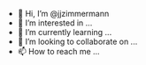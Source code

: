 - 👋 Hi, I’m @jjzimmermann
- 👀 I’m interested in ...
- 🌱 I’m currently learning ...
- 💞️ I’m looking to collaborate on ...
- 📫 How to reach me ...

<!---
jjzimmermann/jjzimmermann is a ✨ special ✨ repository because its `README.md` (this file) appears on your GitHub profile.
You can click the Preview link to take a look at your changes.
--->

